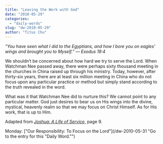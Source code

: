 ```yaml
---
title: "Leaving the Work with God"
date: "2010-05-29"
categories: 
  - "daily-words"
slug: "dw-2010-05-29"
author: "Titus Chu"
---
```


_“You have seen what I did to the Egyptians, and how I bore you on eagles’ wings and brought you to Myself.” — Exodus 19:4_

We shouldn’t be concerned about how hard we try to serve the Lord. When Watchman Nee passed away, there were perhaps sixty thousand meeting in the churches in China raised up through his ministry. Today, however, after thirty-six years, there are at least six million meeting in China who do not focus upon any particular practice or method but simply stand according to the truth revealed in the word.

What was it that Watchman Nee did to nurture this? We cannot point to any particular matter. God just desires to bear us on His wings into the divine, mystical, heavenly realm so that we may focus on Christ Himself. As for His work, that is up to Him.

Adapted from [_Joshua: A Life of Service,_](/book-joshua/ "Go to the listing for this book.") page 9.

Monday: ["Our Responsibility: To Focus on the Lord"](/dw-2010-05-31 "Go to the entry for this "Daily Word."")
